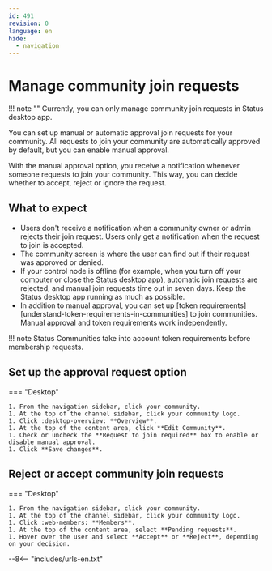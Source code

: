```yaml
---
id: 491
revision: 0
language: en
hide:
  - navigation
---
```


# Manage community join requests

!!! note ""
     Currently, you can only manage community join requests in Status desktop app.

You can set up manual or automatic approval join requests for your community. All requests to join your community are automatically approved by default, but you can enable manual approval.

With the manual approval option, you receive a notification whenever someone requests to join your community. This way, you can decide whether to accept, reject or ignore the request.

## What to expect

- Users don't receive a notification when a community owner or admin rejects their join request. Users only get a notification when the request to join is accepted.
- The community screen is where the user can find out if their request was approved or denied.
- If your control node is offline (for example, when you turn off your computer or close the Status desktop app), automatic join requests are rejected, and manual join requests time out in seven days. Keep the Status desktop app running as much as possible.
- In addition to manual approval, you can set up [token requirements][understand-token-requirements-in-communities] to join communities. Manual approval and token requirements work independently.

!!! note
    Status Communities take into account token requirements before membership requests.

## Set up the approval request option

=== "Desktop"

    1. From the navigation sidebar, click your community.
    1. At the top of the channel sidebar, click your community logo.
    1. Click :desktop-overview: **Overview**.
    1. At the top of the content area, click **Edit Community**.
    1. Check or uncheck the **Request to join required** box to enable or disable manual approval.
    1. Click **Save changes**.   

## Reject or accept community join requests

=== "Desktop"

    1. From the navigation sidebar, click your community.
    1. At the top of the channel sidebar, click your community logo.
    1. Click :web-members: **Members**.
    1. At the top of the content area, select **Pending requests**.
    1. Hover over the user and select **Accept** or **Reject**, depending on your decision.

--8<-- "includes/urls-en.txt"
